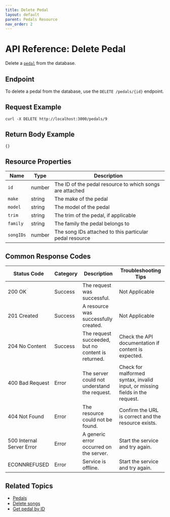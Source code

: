 ```yaml
---
title: Delete Pedal
layout: default
parent: Pedals Resource
nav_order: 2
---
```


# API Reference: Delete Pedal

Delete a [`pedal`](pg-resource-pedals.md) from the database.

## Endpoint

To delete a pedal from the database, use the `DELETE /pedals/{id}` endpoint.

## Request Example

```shell
curl -X DELETE http://localhost:3000/pedals/9
```

## Return Body Example

```shell
{}
```

## Resource Properties

| Name | Type | Description |
| ------------- | ----------- | ----------- |
| `id` | number | The ID of the pedal resource to which songs are attached |
| `make` | string | The make of the pedal |
| `model` | string | The model of the pedal |
| `trim` | string | The trim of the pedal, if applicable |
| `family` | string | The family the pedal belongs to |
| `songIDs` | number | The song IDs attached to this particular pedal resource |

## Common Response Codes

| Status Code      | Category       | Description | Troubleshooting Tips |
|------------------|----------------|-------------|----------------------|
| 200 OK           | Success        | The request was successful. | Not Applicable |
| 201 Created      | Success        | A resource was successfully created. | Not Applicable |
| 204 No Content   | Success        | The request succeeded, but no content is returned. | Check the API documentation if content is expected. |
| 400 Bad Request  | Error   | The server could not understand the request. | Check for malformed syntax, invalid input, or missing fields in the request. |
| 404 Not Found    | Error   | The resource could not be found. | Confirm the URL is correct and the resource exists. |
| 500 Internal Server Error | Error | A generic error occurred on the server. | Start the service and try again. |
| ECONNREFUSED | Error | Service is offline. | Start the service and try again. |

## Related Topics

* [Pedals](pg-resource-pedals.md)
* [Delete songs](pg-reference-delete-songs.md)
* [Get pedal by ID](pg-reference-get-pedal-by-id.md)
